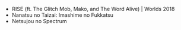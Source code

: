 - RISE (ft. The Glitch Mob, Mako, and The Word Alive) | Worlds 2018
- Nanatsu no Taizai: Imashime no Fukkatsu
- Netsujou no Spectrum
